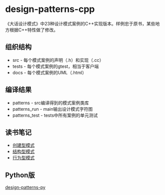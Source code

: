 # design-patterns-cpp
《大话设计模式》中23种设计模式案例的C++实现版本。样例忠于原书，某些地方根据C++特性做了修改。

## 组织结构
* src - 每个模式案例的声明（.h）和实现（.cc）
* tests - 每个模式案例的gtest，相当于客户端
* docs - 每个模式案例的UML（.html）

## 编译结果
* patterns - src编译得到的模式案例类库
* patterns_run - main输出设计模式字符图
* patterns_test - tests中所有案例的单元测试

## 读书笔记
* [创建型模式](http://jennica.space/2016/12/28/design-patterns-creational/)
* [结构型模式](http://jennica.space/2016/12/30/design-patterns-structural/)
* [行为型模式](http://jennica.space/2017/01/03/design-patterns-behavioral/)

## Python版
[design-patterns-py](https://github.com/yogykwan/design-patterns-py)

